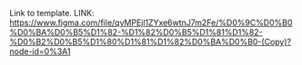 Link to template.
LINK: https://www.figma.com/file/qyMPEjl1ZYxe6wtnJ7m2Fe/%D0%9C%D0%B0%D0%BA%D0%B5%D1%82-%D1%82%D0%B5%D1%81%D1%82-%D0%B2%D0%B5%D1%80%D1%81%D1%82%D0%BA%D0%B0-(Copy)?node-id=0%3A1
